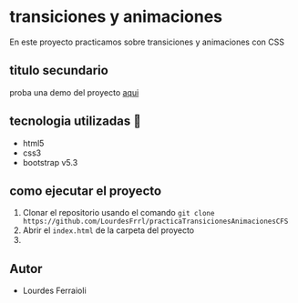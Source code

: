 # transiciones y animaciones
En este proyecto practicamos sobre transiciones y animaciones con CSS
## titulo secundario
proba una demo del proyecto [aqui](https://github.com/LourdesFrrl/practicaTransicionesAnimacionesCFS) 

## tecnologia utilizadas 🍔

- html5
- css3
- bootstrap v5.3

## como ejecutar el proyecto

1. Clonar el repositorio usando el comando ```git clone https://github.com/LourdesFrrl/practicaTransicionesAnimacionesCFS``` 
1. Abrir el `index.html` de la carpeta del proyecto
1. 

## Autor

- Lourdes Ferraioli